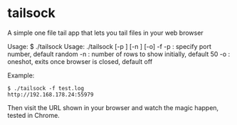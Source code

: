 # tailsock
A simple one file tail app that lets you tail files in your web browser

Usage:
    $ ./tailsock
    Usage: ./tailsock [-p <port>] [-n <num>] [-o] -f <filename>
       -p <port> : specify port number, default random
       -n <num>  : number of rows to show initially, default 50
       -o        : oneshot, exits once browser is closed, default off

Example:

    $ ./tailsock -f test.log
    http://192.168.178.24:55979

Then visit the URL shown in your browser and watch the magic happen, tested in Chrome.
